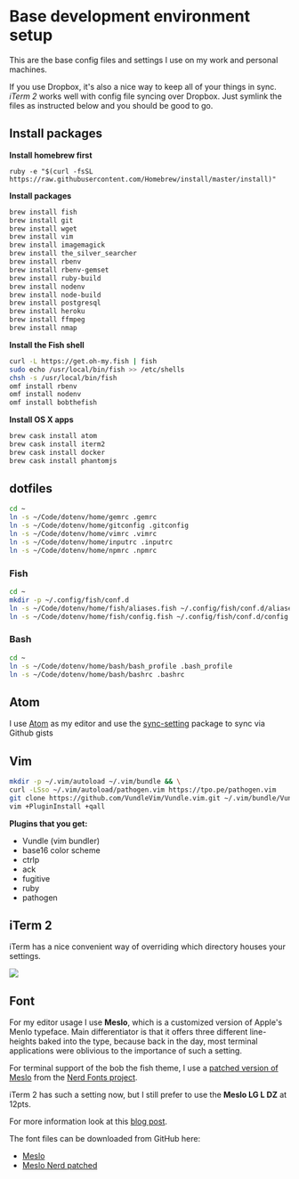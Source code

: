 # Base development environment setup

This are the base config files and settings I use on my work and personal machines.

If you use Dropbox, it's also a nice way to keep all of your things in sync. *iTerm 2* works well with config file syncing over Dropbox. Just symlink the files as instructed below and you should be good to go.

## Install packages

**Install homebrew first**

```
ruby -e "$(curl -fsSL https://raw.githubusercontent.com/Homebrew/install/master/install)"
```

**Install packages**

```bash
brew install fish
brew install git
brew install wget
brew install vim
brew install imagemagick
brew install the_silver_searcher
brew install rbenv
brew install rbenv-gemset
brew install ruby-build
brew install nodenv
brew install node-build
brew install postgresql
brew install heroku
brew install ffmpeg
brew install nmap
```

**Install the Fish shell**

```bash
curl -L https://get.oh-my.fish | fish
sudo echo /usr/local/bin/fish >> /etc/shells
chsh -s /usr/local/bin/fish
omf install rbenv
omf install nodenv
omf install bobthefish
```

**Install OS X apps**

```bash
brew cask install atom
brew cask install iterm2
brew cask install docker
brew cask install phantomjs
```

## dotfiles

```bash
cd ~
ln -s ~/Code/dotenv/home/gemrc .gemrc
ln -s ~/Code/dotenv/home/gitconfig .gitconfig
ln -s ~/Code/dotenv/home/vimrc .vimrc
ln -s ~/Code/dotenv/home/inputrc .inputrc
ln -s ~/Code/dotenv/home/npmrc .npmrc
```

### Fish

```bash
cd ~
mkdir -p ~/.config/fish/conf.d
ln -s ~/Code/dotenv/home/fish/aliases.fish ~/.config/fish/conf.d/aliases.fish
ln -s ~/Code/dotenv/home/fish/config.fish ~/.config/fish/conf.d/config.fish
```

### Bash

```bash
cd ~
ln -s ~/Code/dotenv/home/bash/bash_profile .bash_profile
ln -s ~/Code/dotenv/home/bash/bashrc .bashrc
```

## Atom

I use [Atom](https://atom.io) as my editor and use the [sync-setting](https://atom.io/packages/sync-settings) package to sync via Github gists

## Vim

```bash
mkdir -p ~/.vim/autoload ~/.vim/bundle && \
curl -LSso ~/.vim/autoload/pathogen.vim https://tpo.pe/pathogen.vim
git clone https://github.com/VundleVim/Vundle.vim.git ~/.vim/bundle/Vundle.vim
vim +PluginInstall +qall
```

**Plugins that you get:**

* Vundle (vim bundler)
* base16 color scheme
* ctrlp
* ack
* fugitive
* ruby
* pathogen

## iTerm 2

iTerm has a nice convenient way of overriding which directory houses your settings.

![](http://i.imgur.com/pwGCOrj.png)

## Font

For my editor usage I use **Meslo**, which is a customized version of Apple's Menlo typeface. Main differentiator is that it offers three different line-heights baked into the type, because back in the day, most terminal applications were oblivious to the importance of such a setting.

For terminal support of the bob the fish theme, I use a [patched version of Meslo](https://github.com/ryanoasis/nerd-fonts/tree/master/patched-fonts/Meslo) from the [Nerd Fonts project](https://github.com/ryanoasis/nerd-fonts/tree/master/patched-fonts/Meslo).

iTerm 2 has such a setting now, but I still prefer to use the **Meslo LG L DZ** at 12pts.

For more information look at this [blog post](http://mir.aculo.us/2010/10/12/the-long-search-for-a-terminal-font-is-over/).

The font files can be downloaded from GitHub here:

* [Meslo](https://github.com/andreberg/Meslo-Font/downloads)
* [Meslo Nerd patched](https://github.com/ryanoasis/nerd-fonts/releases)

